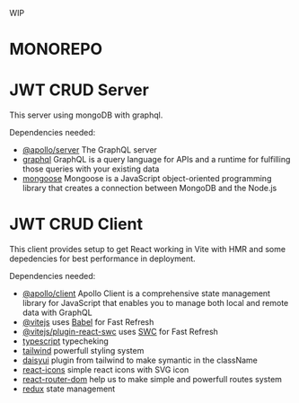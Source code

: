 WIP

# MONOREPO

# JWT CRUD Server

This server using mongoDB with graphql.

Dependencies needed:

- [@apollo/server](https://www.apollographql.com/docs/apollo-server/) The GraphQL server
- [graphql](https://graphql.org/) GraphQL is a query language for APIs and a runtime for fulfilling those queries with your existing data
- [mongoose](https://mongoosejs.com/) Mongoose is a JavaScript object-oriented programming library that creates a connection between MongoDB and the Node.js  


# JWT CRUD Client

This client provides setup to get React working in Vite with HMR and some depedencies for best performance in deployment.

Dependencies needed:

- [@apollo/client](https://www.apollographql.com/docs/react/) Apollo Client is a comprehensive state management library for JavaScript that enables you to manage both local and remote data with GraphQL
- [@vitejs](https://github.com/vitejs/vite-plugin-react/blob/main/packages/plugin-react/README.md) uses [Babel](https://babeljs.io/) for Fast Refresh
- [@vitejs/plugin-react-swc](https://github.com/vitejs/vite-plugin-react-swc) uses [SWC](https://swc.rs/) for Fast Refresh
- [typescript](https://www.typescriptlang.org/) typecheking
- [tailwind](https://tailwindcss.com) powerfull styling system
- [daisyui](https://daisyui.com) plugin from tailwind to make symantic in the className
- [react-icons](https://react-icons.github.io/react-icons) simple react icons with SVG icon
- [react-router-dom](https://reactrouter.com/) help us to make simple and powerfull routes system
- [redux](https://redux-toolkit.js.org) state management
